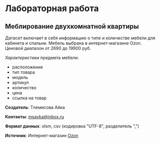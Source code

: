 # Лабораторная работа
## Меблирование двухкомнатной квартиры
Датасет включает в себя информацию о типе и количестве мебели для кабинета и спальни. Мебель выбрана в интернет-магазине Ozon. Ценовой диапазон от 2690 до 19900 руб. <br/>

_Характеристики_ предмета мебели: 

* расположение
* тип товара
* модель
* артикул
* количество
* цена
* ссылка на товар

__Создатель__: Тлемисова Айка

__Контакты__: msayka@inbox.ru

__Формат данных__: xlsm, csv (кодировка "UTF-8", разделитель ",")

__Источник__: Интернет-магазин [Ozon](https://www.ozon.ru)
